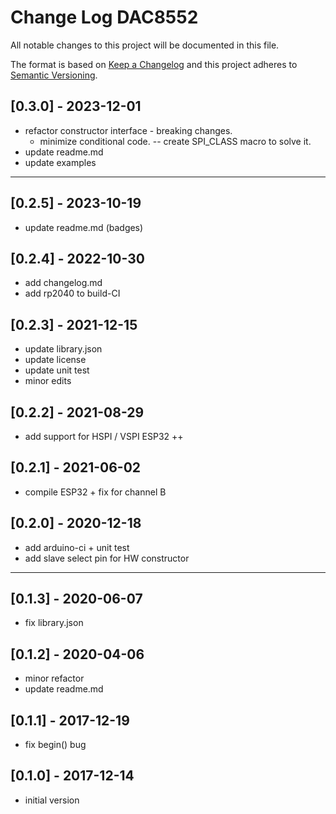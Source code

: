 # Change Log DAC8552

All notable changes to this project will be documented in this file.

The format is based on [Keep a Changelog](http://keepachangelog.com/)
and this project adheres to [Semantic Versioning](http://semver.org/).


## [0.3.0] - 2023-12-01
- refactor constructor interface - breaking changes.
  - minimize conditional code. -- create SPI_CLASS macro to solve it.
- update readme.md
- update examples

----

## [0.2.5] - 2023-10-19
- update readme.md (badges)

## [0.2.4] - 2022-10-30
- add changelog.md
- add rp2040 to build-CI

## [0.2.3] - 2021-12-15
- update library.json
- update license
- update unit test
- minor edits

## [0.2.2] - 2021-08-29
- add support for HSPI / VSPI ESP32 ++

## [0.2.1] - 2021-06-02
- compile ESP32 + fix for channel B

## [0.2.0] - 2020-12-18
- add arduino-ci + unit test
- add slave select pin for HW constructor

----

## [0.1.3] - 2020-06-07
- fix library.json

## [0.1.2] - 2020-04-06
- minor refactor
- update readme.md

## [0.1.1] - 2017-12-19
- fix begin() bug

## [0.1.0] - 2017-12-14
- initial version

